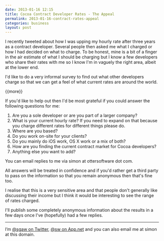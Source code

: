 ```yaml
---
date: 2013-01-16 12:15
title: Cocoa Contract Developer Rates - The Appeal
permalink: 2013-01-16-contract-rates-appeal
categories: business
layout: post
---
```


I recently tweeted about how I was upping my hourly rate after three years as a contract developer. Several people then asked me what I charged or how I had decided on what to charge. To be honest, mine is a bit of a finger in the air estimate of what I should be charging but I know a few developers who share their rates with me so I know I'm in vaguely the right area, albeit at the lower end.

I'd like to do a very informal survey to find out what other developers charge so that we can get a feel of what current rates are around the world.

{{more}}

If you'd like to help out then I'd be most grateful if you could answer the following questions for me:

1. Are you a sole developer or are you part of a larger company?
2. What is your current hourly rate? If you need to expand on that because you charge different rates for different things please do.
3. Where are you based?
4. Do you work on-site for your clients?
5. Do you mainly do iOS work, OS X work or a mix of both?
5. How are you finding the current contract market for Cocoa developers?
5. Anything else you want to add?

You can email replies to me via simon at ottersoftware dot com.

All answers will be treated in confidence and if you'd rather get a third party to pass on the information so that you remain anonymous then that's fine too.

I realise that this is a very sensitive area and that people don't generally like discussing their income but I think it would be interesting to see the range of rates charged.

I'll publish some completely anonymous information about the results in a few days once I've (hopefully) had a few replies.

---

I’m [@sgaw on Twitter](http://twitter.com/sgaw), [@sw on App.net](https://alpha.app.net/sw) and you can also email me at simon at this domain.